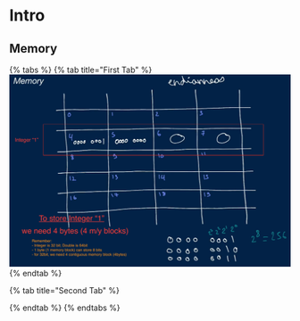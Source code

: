 # Intro





## Memory

{% tabs %}
{% tab title="First Tab" %}
![](../../.gitbook/assets/image%20%2831%29.png)
{% endtab %}

{% tab title="Second Tab" %}

{% endtab %}
{% endtabs %}

